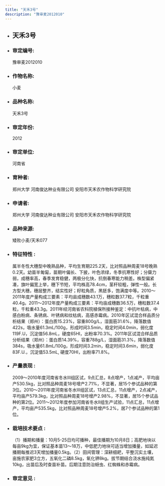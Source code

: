 ```yaml
---
title: "天禾3号"
description: "豫审麦2012010"
---
```

* ## 天禾3号
* ###  审定编号:  
   豫审麦2012010

*  ### 作物名称:  
   小麦

*   ###  品种名称: 
    天禾3号

*   ### 审定年份: 
    2012

*   ### 审定单位:  
    河南省

*   ### 育种者:  
    郑州大学 河南俊达种业有限公司 安阳市天禾农作物科学研究院

*   ### 申请者:  
    郑州大学 河南俊达种业有限公司 安阳市天禾农作物科学研究院

*   ### 品种来源:  
    矮败小麦/天禾077


*   ### 特征特性 : 
    属半冬性大穗型中晚熟品种，平均生育期225.2天，比对照品种周麦18号晚熟0.2天。幼苗半匍匐，苗期叶偏长、下披，叶色浓绿，冬季抗寒性好；分蘖力弱，成穗率高，春季发育稳健，两极分化快，抗倒春寒能力稍差。株型偏紧凑，旗叶偏宽上举，穗下节短，平均株高78.4cm，茎秆较粗，弹性一般。长方型大穗，穗层整齐，结实性好；籽粒角质，黑胚多，饱满度中等。2010～2011年度产量构成三要素：平均亩成穗数43.1万，穗粒数37.7粒，千粒重40.4g。2011～2012年度产量构成三要素：平均亩成穗数36.5万，穗粒数37.4粒，千粒重43.3g。2011年经河南省农科院植保所接种鉴定：中抗叶枯病，中感白粉病、条锈病、叶锈病和纹枯病，高感赤霉病。2010年区试混合样品质分析结果（郑州）：蛋白质15.23%，容重800g/L，湿面筋31.6%，降落数值422s，吸水量61.3mL/100g，形成时间3.5min，稳定时间4.0min，弱化度119F.U，沉淀值56.8mL，硬度65HI，出粉率70.3%。2011年区试混合样品质分析结果（郑州）：蛋白质14.39%，容重788g/L，湿面筋31.3%，降落数值384s，吸水量61.8mL/100g，形成时间3.2min，稳定时间3.6min，弱化度83F.U.，沉淀值53.5mL, 硬度70HI，出粉率71.8%。


*   ### 产量表现 : 
    2009～2010年度河南省冬水Ⅲ组区试，9点汇总，8点增产，1点减产，平均亩产530.5kg，比对照品种周麦18号增产2.71%，不显著，居15个参试品种的第3位。2010～2011年度河南省冬水Ⅲ组区试，13点汇总，11点增产，2点减产，平均亩产579.3kg，比对照品种周麦18号增产2.98%，不显著，居15个参试品种的第2位。2011～2012年度参加河南省冬水Ⅱ组生产试验，11点汇总，11点增产，平均亩产535.5kg，比对照品种周麦18号增产5.2%，居7个参试品种的第1位。


*   ### 栽培技术要点 : 
    （1）播期和播量：10月5-25日均可播种，最佳播期为10月8日；高肥地块以每亩9kg为宜，保证基本苗13～18万，中低肥力地块可适当增加播量，如延迟播期每推迟3天增加播量0.5kg。（2）田间管理：深耕细耙，平整沉实土壤，亩施农家肥3立方，五氧化二磷8.5kg，氧化钾8kg。拔节期结合浇水施纯氮10kg，出苗后及时查苗补苗。后期注意防治蚜虫、红蜘蛛和赤霉病。


*   ### 审定意见 : 
    
